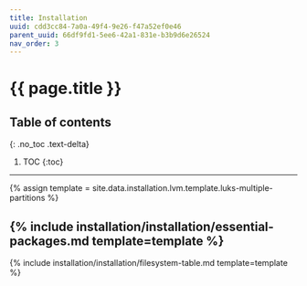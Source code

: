 ```yaml
---
title: Installation
uuid: cdd3cc84-7a0a-49f4-9e26-f47a52ef0e46
parent_uuid: 66df9fd1-5ee6-42a1-831e-b3b9d6e26524
nav_order: 3
---
```


# {{ page.title }}

## Table of contents
{: .no_toc .text-delta}

1. TOC
{:toc}

---

{% assign template = site.data.installation.lvm.template.luks-multiple-partitions %}

{% include installation/installation/essential-packages.md template=template %}
---
{% include installation/installation/filesystem-table.md template=template %}
